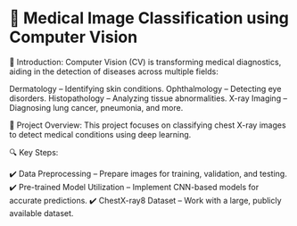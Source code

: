 # 🏥 Medical Image Classification using Computer Vision

📌 Introduction: 
Computer Vision (CV) is transforming medical diagnostics, aiding in the detection of diseases across multiple fields:

Dermatology – Identifying skin conditions.
Ophthalmology – Detecting eye disorders.
Histopathology – Analyzing tissue abnormalities.
X-ray Imaging – Diagnosing lung cancer, pneumonia, and more.

🎯 Project Overview: 
This project focuses on classifying chest X-ray images to detect medical conditions using deep learning.

🔍 Key Steps:

✔️ Data Preprocessing – Prepare images for training, validation, and testing.
✔️ Pre-trained Model Utilization – Implement CNN-based models for accurate predictions.
✔️ ChestX-ray8 Dataset – Work with a large, publicly available dataset.
